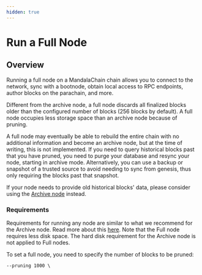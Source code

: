 ```yaml
---
hidden: true
---
```


# Run a Full Node

## Overview[​](https://docs.astar.network/docs/build/nodes/full-node#overview) <a href="#overview" id="overview"></a>

Running a full node on a MandalaChain chain allows you to connect to the network, sync with a bootnode, obtain local access to RPC endpoints, author blocks on the parachain, and more.

Different from the archive node, a full node discards all finalized blocks older than the configured number of blocks (256 blocks by default). A full node occupies less storage space than an archive node because of pruning.

A full node may eventually be able to rebuild the entire chain with no additional information and become an archive node, but at the time of writing, this is not implemented. If you need to query historical blocks past that you have pruned, you need to purge your database and resync your node, starting in archive mode. Alternatively, you can use a backup or snapshot of a trusted source to avoid needing to sync from genesis, thus only requiring the blocks past that snapshot.

If your node needs to provide old historical blocks' data, please consider using the [Archive node](run-an-archive-node.md) instead.

### Requirements[​](https://docs.astar.network/docs/build/nodes/full-node#requirements) <a href="#requirements" id="requirements"></a>

Requirements for running any node are similar to what we recommend for the Archive node. Read more about this [here](run-an-archive-node.md). Note that the Full node requires less disk space. The hard disk requirement for the Archive node is not applied to Full nodes.

To set a full node, you need to specify the number of blocks to be pruned:

```
--pruning 1000 \
```
